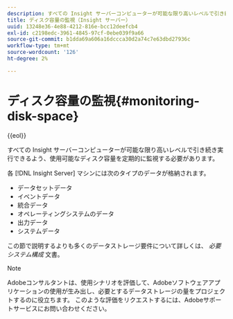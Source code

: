 ```yaml
---
description: すべての Insight サーバーコンピューターが可能な限り高いレベルで引き続き実行できるよう、使用可能なディスク容量を定期的に監視する必要があります。
title: ディスク容量の監視（Insight サーバー）
uuid: 13248e36-4e88-4212-816e-bcc12deefcb4
exl-id: c2198edc-3961-4845-97cf-0ebe039f9a66
source-git-commit: b1dda69a606a16dccca30d2a74c7e63dbd27936c
workflow-type: tm+mt
source-wordcount: '126'
ht-degree: 2%

---
```


# ディスク容量の監視{#monitoring-disk-space}

{{eol}}

すべての Insight サーバーコンピューターが可能な限り高いレベルで引き続き実行できるよう、使用可能なディスク容量を定期的に監視する必要があります。

各 [!DNL Insight Server] マシンには次のタイプのデータが格納されます。

* データセットデータ
* イベントデータ
* 統合データ
* オペレーティングシステムのデータ
* 出力データ
* システムデータ

この節で説明するよりも多くのデータストレージ要件について詳しくは、 *必要システム構成* 文書。

>[!NOTE]
>
>Adobeコンサルタントは、使用シナリオを評価して、Adobeソフトウェアアプリケーションの使用が生み出し、必要とするデータストレージの量をプロジェクトするのに役立ちます。 このような評価をリクエストするには、Adobeサポートサービスにお問い合わせください。

